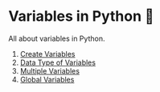# Variables in Python :snake:
All about variables in Python.

1. [Create Variables](creating-variables.py)
2. [Data Type of Variables](datatype-variable.py)
3. [Multiple Variables](multiple-variables.py)
4. [Global Variables](global-variables.py)
